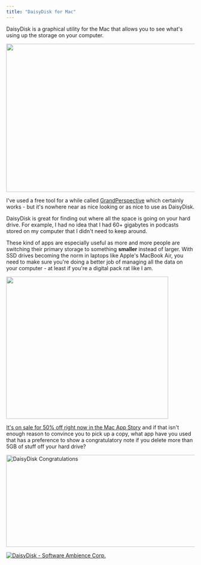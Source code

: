 ```yaml
---
title: "DaisyDisk for Mac"
---
```

<p>DaisyDisk is a graphical utility for the Mac that allows you to see what's using up the storage on your computer.</p>
<p><img src="https://chrisenns.com/wp-content/uploads/2011/08/daisydisk.png" alt="" title="DaisyDisk" width="519" height="396" class="aligncenter size-full wp-image-19629" /></p>
<p>I've used a free tool for a while called <a href="http://grandperspectiv.sourceforge.net/">GrandPerspective</a> which certainly works - but it's nowhere near as nice looking or as nice to use as DaisyDisk.</p>
<p>DaisyDisk is great for finding out where all the space is going on your hard drive. For example, I had no idea that I had 60+ gigabytes in podcasts stored on my computer that I didn't need to keep around.</p>
<p>These kind of apps are especially useful as more and more people are switching their primary storage to something <strong>smaller</strong> instead of larger. With SSD drives becoming the norm in laptops like Apple's MacBook Air, you need to make sure you're doing a better job of managing all the data on your computer - at least if you're a digital pack rat like I am.</p>
<p><img src="https://chrisenns.com/wp-content/uploads/2011/08/daisydisk02.png" alt="" title="DaisyDisk Screenshot" width="433" height="380" class="aligncenter size-full wp-image-19630" /></p>
<p><a href="http://click.linksynergy.com/fs-bin/stat?id=6PFrOqNV4B8&offerid=146261&type=3&subid=0&tmpid=1826&RD_PARM1=http%253A%252F%252Fitunes.apple.com%252Fca%252Fapp%252Fdaisydisk%252Fid411643860%253Fmt%253D12%2526uo%253D4%2526partnerId%253D30" target="itunes_store">It's on sale for 50% off right now in the Mac App Story</a> and if that isn't enough reason to convince you to pick up a copy, what app have you used that has a preference to show a congratulatory note if you delete more than 5GB of stuff off your hard drive?</p>
<p><img src="https://chrisenns.com/wp-content/uploads/2011/08/daisydiskcongrats.png" alt="DaisyDisk Congratulations" title="DaisyDisk Congratulations" width="584" height="246" class="aligncenter size-full wp-image-19631" /></p>
<p><a href="http://click.linksynergy.com/fs-bin/stat?id=6PFrOqNV4B8&offerid=146261&type=3&subid=0&tmpid=1826&RD_PARM1=http%253A%252F%252Fitunes.apple.com%252Fca%252Fapp%252Fdaisydisk%252Fid411643860%253Fmt%253D12%2526uo%253D4%2526partnerId%253D30" target="itunes_store"><img src="http://ax.phobos.apple.com.edgesuite.net/images/web/linkmaker/badge_macappstore-lrg.gif" alt="DaisyDisk - Software Ambience Corp." style="border: 0;"/></a></p>
